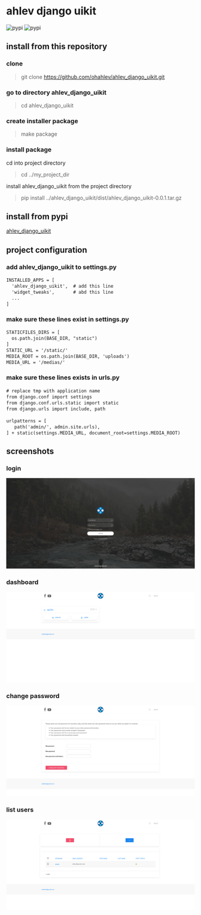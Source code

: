 # ahlev django uikit
![pypi](https://img.shields.io/pypi/v/ahlev_django_uikit) ![pypi](https://img.shields.io/pypi/status/ahlev_django_uikit)


## install from this repository
### clone

> git clone https://github.com/ohahlev/ahlev_django_uikit.git

### go to directory ahlev_django_uikit

> cd ahlev_django_uikit

### create installer package

> make package

### install package

cd into project directory

> cd ../my_project_dir

install ahlev_django_uikit from the project directory

> pip install ../ahlev_django_uikit/dist/ahlev_django_uikit-0.0.1.tar.gz


## install from pypi
[ahlev_django_uikit](https://pypi.org/project/ahlev_django_uikit/)

## project configuration
### add ahlev_django_uikit to settings.py

    INSTALLED_APPS = [
      'ahlev_django_uikit',  # add this line
      'widget_tweaks',       # abd this line
      ...
    ]


### make sure these lines exist in settings.py

    STATICFILES_DIRS = [
      os.path.join(BASE_DIR, "static")
    ]
    STATIC_URL = '/static/'
    MEDIA_ROOT = os.path.join(BASE_DIR, 'uploads')
    MEDIA_URL = '/medias/'

### make sure these lines exists in urls.py

    # replace tmp with application name
    from django.conf import settings
    from django.conf.urls.static import static
    from django.urls import include, path

    urlpatterns = [
       path('admin/', admin.site.urls),
    ] + static(settings.MEDIA_URL, document_root=settings.MEDIA_ROOT)


## screenshots
### login
![](screenshots/login.jpg)

### dashboard
![](screenshots/dashboard.png)

### change password
![](screenshots/change-password.png)

### list users
![](screenshots/list-users.png)

